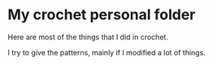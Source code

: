 # My crochet personal folder

Here are most of the things that I did in crochet.

I try to give the patterns, mainly if I modified a lot of things.
